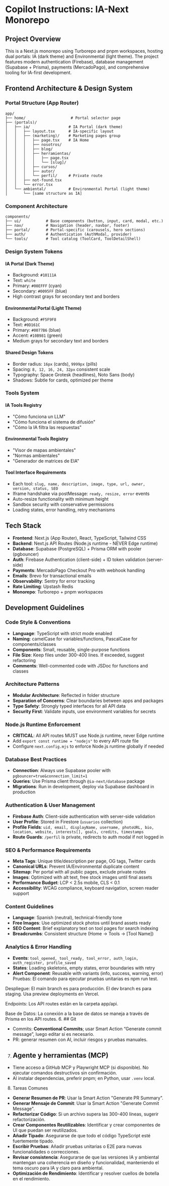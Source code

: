 # Copilot Instructions: IA-Next Monorepo

## Project Overview

This is a Next.js monorepo using Turborepo and pnpm workspaces, hosting dual portals: IA (dark theme) and Environmental (light theme). The project features modern authentication (Firebase), database management (Supabase + Prisma), payments (MercadoPago), and comprehensive tooling for IA-first development.

## Frontend Architecture & Design System

### **Portal Structure (App Router)**

```
app/
├── home/                    # Portal selector page
├── (portals)/
│   ├── ia/                 # IA Portal (dark theme)
│   │   ├── layout.tsx      # IA-specific layout
│   │   ├── (marketing)/    # Marketing pages group
│   │   │   ├── page.tsx    # IA Home
│   │   │   ├── nosotros/
│   │   │   ├── blog/
│   │   │   ├── herramientas/
│   │   │   │   ├── page.tsx
│   │   │   │   └── [slug]/
│   │   │   ├── cursos/
│   │   │   ├── autor/
│   │   │   └── perfil/     # Private route
│   │   ├── not-found.tsx
│   │   └── error.tsx
│   └── ambiental/          # Environmental Portal (light theme)
│       └── [same structure as IA]
```

### **Component Architecture**

```
components/
├── ui/           # Base components (button, input, card, modal, etc.)
├── nav/          # Navigation (header, navbar, footer)
├── portal/       # Portal-specific (carousels, hero sections)
├── auth/         # Authentication (AuthModal, provider)
└── tools/        # Tool catalog (ToolCard, ToolDetailShell)
```

### **Design System Tokens**

#### **IA Portal (Dark Theme)**

- Background: `#10111A`
- Text: `white`
- Primary: `#00EFFF` (cyan)
- Secondary: `#0095FF` (blue)
- High contrast grays for secondary text and borders

#### **Environmental Portal (Light Theme)**

- Background: `#F5F9F8`
- Text: `#0D161C`
- Primary: `#0077B6` (blue)
- Accent: `#10B981` (green)
- Medium grays for secondary text and borders

#### **Shared Design Tokens**

- Border radius: `16px` (cards), `9999px` (pills)
- Spacing: `8, 12, 16, 24, 32px` consistent scale
- Typography: Space Grotesk (headlines), Noto Sans (body)
- Shadows: Subtle for cards, optimized per theme

### **Tools System**

#### **IA Tools Registry**

- "Cómo funciona un LLM"
- "Cómo funciona el sistema de difusión"
- "Cómo la IA filtra las respuestas"

#### **Environmental Tools Registry**

- "Visor de mapas ambientales"
- "Normas ambientales"
- "Generador de matrices de EIA"

#### **Tool Interface Requirements**

- Each tool: `slug, name, description, image, type, url, owner, version, status, SEO`
- Iframe handshake via postMessage: `ready, resize, error` events
- Auto-resize functionality with minimum height
- Sandbox security with conservative permissions
- Loading states, error handling, retry mechanisms

## Tech Stack

- **Frontend**: Next.js (App Router), React, TypeScript, Tailwind CSS
- **Backend**: Next.js API Routes (Node.js runtime - NEVER Edge runtime)
- **Database**: Supabase (PostgreSQL) + Prisma ORM with pooler (pgbouncer)
- **Auth**: Firebase Authentication (client-side) + ID token validation (server-side)
- **Payments**: MercadoPago Checkout Pro with webhook handling
- **Emails**: Brevo for transactional emails
- **Observability**: Sentry for error tracking
- **Rate Limiting**: Upstash Redis
- **Monorepo**: Turborepo + pnpm workspaces

## Development Guidelines

### Code Style & Conventions

- **Language**: TypeScript with strict mode enabled
- **Naming**: camelCase for variables/functions, PascalCase for components/classes
- **Components**: Small, reusable, single-purpose functions
- **File Size**: Keep files under 300-400 lines. If exceeded, suggest refactoring
- **Comments**: Well-commented code with JSDoc for functions and classes

### Architecture Patterns

- **Modular Architecture**: Reflected in folder structure
- **Separation of Concerns**: Clear boundaries between apps and packages
- **Type Safety**: Strongly typed interfaces for all API data
- **Security First**: Validate inputs, use environment variables for secrets

### Node.js Runtime Enforcement

- **CRITICAL**: All API routes MUST use Node.js runtime, never Edge runtime
- Add `export const runtime = "nodejs"` to every API route file
- Configure `next.config.mjs` to enforce Node.js runtime globally if needed

### Database Best Practices

- **Connection**: Always use Supabase pooler with `pgbouncer=true&connection_limit=1`
- **Queries**: Use Prisma client through `@ia-next/database` package
- **Migrations**: Run in development, deploy via Supabase dashboard in production

### Authentication & User Management

- **Firebase Auth**: Client-side authentication with server-side validation
- **User Profile**: Stored in Firestore (`usuarios` collection)
- **Profile Fields**: `uid, email, displayName, username, photoURL, bio, location, website, interests[], goals, credits, timestamps`
- **Route Guards**: `/perfil` is private, redirects to auth modal if not logged in

### SEO & Performance Requirements

- **Meta Tags**: Unique title/description per page, OG tags, Twitter cards
- **Canonical URLs**: Prevent IA/Environmental duplicate content
- **Sitemap**: Per portal with all public pages, exclude private routes
- **Images**: Optimized with alt text, free stock images until final assets
- **Performance Budget**: LCP < 2.5s mobile, CLS < 0.1
- **Accessibility**: WCAG compliance, keyboard navigation, screen reader support

### Content Guidelines

- **Language**: Spanish (neutral), technical-friendly tone
- **Free Images**: Use optimized stock photos until brand assets ready
- **SEO Content**: Brief explanatory text on tool pages for search indexing
- **Breadcrumbs**: Consistent structure (Home → Tools → [Tool Name])

### Analytics & Error Handling

- **Events**: `tool_opened, tool_ready, tool_error, auth_login, auth_register, profile_saved`
- **States**: Loading skeletons, empty states, error boundaries with retry
- **Alert Component**: Reusable with variants (info, success, warning, error)
  Pruebas: El comando para ejecutar pruebas unitarias es npm run test.  

Despliegue: El main branch es para producción. El dev branch es para staging. Usa preview deployments en Vercel.

Endpoints: Los API routes están en la carpeta app/api.

Base de Datos: La conexión a la base de datos se maneja a través de Prisma en los API routes. 6. ## Git

- Commits: **Conventional Commits**; usar Smart Action “Generate commit message”, luego editar si es necesario.
- PR: generar resumen con AI, incluir riesgos y pruebas manuales.

7. ## Agente y herramientas (MCP)

- Tiene acceso a GitHub MCP y Playwright MCP (si disponible). No ejecutar comandos destructivos sin confirmación.
- Al instalar dependencias, preferir pnpm; en Python, usar `.venv` local.

8. Tareas Comunes

- **Generar Resumen de PR**: Usar la Smart Action "Generate PR Summary".
- **Generar Mensaje de Commit**: Usar la Smart Action "Generate Commit Message".
- **Refactorizar Código**: Si un archivo supera las 300-400 líneas, sugerir refactorización.
- **Crear Componentes Reutilizables**: Identificar y crear componentes de UI que puedan ser reutilizados.
- **Añadir Tipado**: Asegurarse de que todo el código TypeScript esté fuertemente tipado.
- **Escribir Pruebas**: Añadir pruebas unitarias o E2E para nuevas funcionalidades o correcciones.
- **Revisar consistencia**: Asegurarse de que las versiones IA y ambiental mantengan una coherencia en diseño y funcionalidad, manteniendo el tema oscuro para IA y claro para ambiental.
- **Optimización de Rendimiento**: Identificar y resolver cuellos de botella en el rendimiento.
